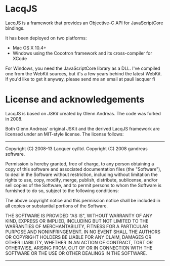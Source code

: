 LacqJS
======

LacqJS is a framework that provides an Objective-C API for JavaScriptCore bindings.

It has been deployed on two platforms:

  * Mac OS X 10.4+  
  * Windows using the Cocotron framework and its cross-compiler for XCode
  
For Windows, you need the JavaScriptCore library as a DLL. I've compiled one from the WebKit sources, but it's a few years behind the latest WebKit. If you'd like to get it anyway, please send me an email at pauli <at> lacquer <dot> fi
  

License and acknowledgements
============================  

LacqJS is based on _JSKit_ created by Glenn Andreas. The code was forked in 2008.

Both Glenn Andreas' original JSKit and the derived LacqJS framework are licensed under an MIT-style license.
The license follows:

----

Copyright (C) 2008-13 Lacquer oy/ltd.
Copyright (C) 2008 gandreas software. 

Permission is hereby granted, free of charge, to any person obtaining a copy of
this software and associated documentation files (the "Software"), to deal in
the Software without restriction, including without limitation the rights to
use, copy, modify, merge, publish, distribute, sublicense, and/or sell copies of
the Software, and to permit persons to whom the Software is furnished to do so,
subject to the following conditions:

The above copyright notice and this permission notice shall be included in all
copies or substantial portions of the Software.

THE SOFTWARE IS PROVIDED "AS IS", WITHOUT WARRANTY OF ANY KIND, EXPRESS OR
IMPLIED, INCLUDING BUT NOT LIMITED TO THE WARRANTIES OF MERCHANTABILITY, FITNESS
FOR A PARTICULAR PURPOSE AND NONINFRINGEMENT. IN NO EVENT SHALL THE AUTHORS OR
COPYRIGHT HOLDERS BE LIABLE FOR ANY CLAIM, DAMAGES OR OTHER LIABILITY, WHETHER
IN AN ACTION OF CONTRACT, TORT OR OTHERWISE, ARISING FROM, OUT OF OR IN
CONNECTION WITH THE SOFTWARE OR THE USE OR OTHER DEALINGS IN THE SOFTWARE.

----
